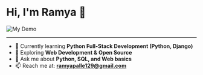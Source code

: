 
# Hi, I'm Ramya 👋  


![My Demo](https://bpb-us-e2.wpmucdn.com/sites.uci.edu/dist/1/5748/files/2024/12/HomeLogo.gif)

---

- 🌱 Currently learning **Python Full-Stack Development (Python, Django)**  
- 🚀 Exploring **Web Development & Open Source**  
- 💬 Ask me about **Python, SQL, and Web basics**    
- 📫 Reach me at: **ramyapalle129@gmail.com**

<!--
**Ramya27012004/Ramya27012004** is a ✨ _special_ ✨ repository because its `README.md` (this file) appears on your GitHub profile.

Here are some ideas to get you started:

- 🔭 I’m currently working on ...
- 🌱 I’m currently learning ...
- 👯 I’m looking to collaborate on ...
- 🤔 I’m looking for help with ...
- 💬 Ask me about ...
- 📫 How to reach me: ...
- 😄 Pronouns: ...
- ⚡ Fun fact: ...
-->
